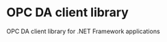 OPC DA client library
===========================

OPC DA client library for .NET Framework applications
